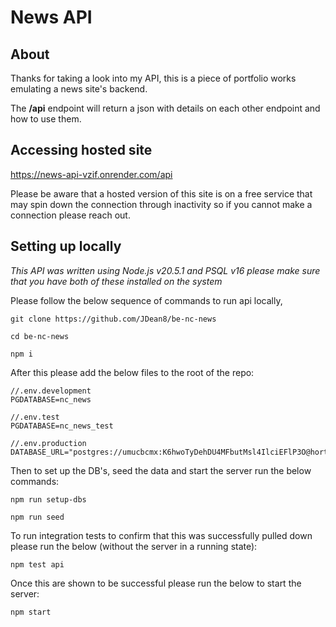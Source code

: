 # News API

## About

Thanks for taking a look into my API, this is a piece of portfolio works emulating a news site's backend.

The **/api** endpoint will return a json with details on each other endpoint and how to use them.

## Accessing hosted site

https://news-api-vzif.onrender.com/api

Please be aware that a hosted version of this site is on a free service that may spin down the connection through inactivity so if you cannot make a connection please reach out.

## Setting up locally

_This API was written using Node.js v20.5.1 and PSQL v16 please make sure that you have both of these installed on the system_

Please follow the below sequence of commands to run api locally,

    git clone https://github.com/JDean8/be-nc-news

    cd be-nc-news

    npm i

After this please add the below files to the root of the repo:

    //.env.development
    PGDATABASE=nc_news

    //.env.test
    PGDATABASE=nc_news_test

    //.env.production
    DATABASE_URL="postgres://umucbcmx:K6hwoTyDehDU4MFbutMsl4IlciEFlP3O@horton.db.elephantsql.com/umucbcmx"

Then to set up the DB's, seed the data and start the server run the below commands:

    npm run setup-dbs

    npm run seed

To run integration tests to confirm that this was successfully pulled down please run the below (without the server in a running state):

    npm test api

Once this are shown to be successful please run the below to start the server:

    npm start
